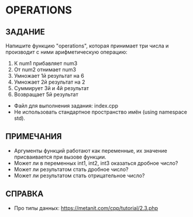 # OPERATIONS

## ЗАДАНИЕ
Напишите функцию "operations", которая принимает три числа и производит с ними арифметическую операцию:
1) К num1 прибавляет num3
2) От num2 отнимает num3
3) Умножает 1й результат на 6
4) Умножает 2й результат на 2
5) Суммирует 3й и 4й результат
6) Возвращает 5й результат

- Файл для выполнения задания: index.cpp
- Не использовать стандартное пространство имён (using namespace std).

## ПРИМЕЧАНИЯ
- Аргументы функций работают как переменные, их значение присваивается при вызове функции.
- Может ли в переменных int1, int2, int3 оказаться дробное число?
- Может ли результатом стать дробное число?
- Может ли результатом стать отрицательное число?

## СПРАВКА
- Про типы данных: https://metanit.com/cpp/tutorial/2.3.php
